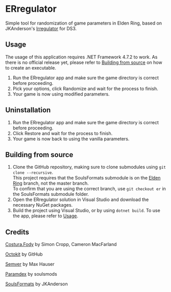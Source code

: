 # ERregulator
Simple tool for randomization of game parameters in Elden Ring, based on JKAnderson's [Irregulator](https://github.com/JKAnderson/Irregulator) for DS3.

## Usage
The usage of this application requires .NET Framework 4.7.2 to work.
As there is no official release yet, please refer to [Building from source](#building-from-source) on how to create an executable.
1. Run the ERregulator app and make sure the game directory is correct before proceeding.
2. Pick your options, click Randomize and wait for the process to finish.
3. Your game is now using modified parameters.

## Uninstallation
1. Run the ERregulator app and make sure the game directory is correct before proceeding.
2. Click Restore and wait for the process to finish.
3. Your game is now back to using the vanilla parameters.

## Building from source
1. Clone the GitHub repository, making sure to clone submodules using ``git clone --recursive``.<br>
   This project requires that the SoulsFormats submodule is on the [Elden Ring](https://github.com/JKAnderson/SoulsFormats/tree/er) branch, not the master branch.<br>
   To confirm that you are using the correct branch, use ``git checkout er`` in the SoulsFormats submodule folder.
3. Open the ERregulator solution in Visual Studio and download the necessary NuGet packages.
4. Build the project using Visual Studio, or by using ``dotnet build``.
To use the app, please refer to [Usage](#usage).

## Credits
[Costura.Fody](https://github.com/Fody/Costura) by Simon Cropp, Cameron MacFarland

[Octokit](https://github.com/octokit/octokit.net) by GitHub

[Semver](https://github.com/maxhauser/semver) by Max Hauser

[Paramdex](https://github.com/soulsmods/Paramdex) by soulsmods

[SoulsFormats](https://github.com/JKAnderson/SoulsFormats) by JKAnderson
